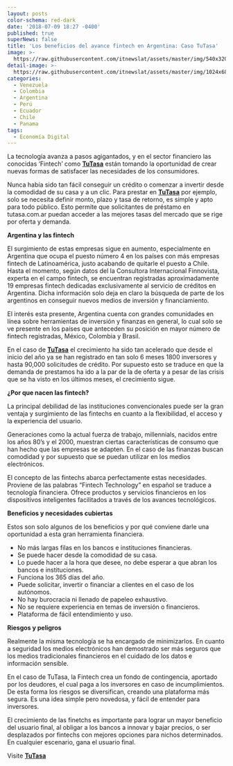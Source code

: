 ```yaml
---
layout: posts
color-schema: red-dark
date: '2018-07-09 18:27 -0400'
published: true
superNews: false
title: 'Los beneficios del avance fintech en Argentina: Caso TuTasa'
image: >-
  https://raw.githubusercontent.com/itnewslat/assets/master/img/540x320/tucasa-p.jpg
detail-image: >-
  https://raw.githubusercontent.com/itnewslat/assets/master/img/1024x680/tucasa-g.jpg
categories:
  - Venezuela
  - Colombia
  - Argentina
  - Perú
  - Ecuador
  - Chile
  - Panama
tags:
  - Economía Digital
---
```

La tecnología avanza a pasos agigantados, y en el sector financiero las conocidas ‘Fintech’ como **[TuTasa](http://www.tutasa.com.ar/)** están tomando la oportunidad de crear nuevas formas de satisfacer las necesidades de los consumidores.

Nunca había sido tan fácil conseguir un crédito o comenzar a invertir desde la comodidad de su casa y a un clic. Para prestar en **[TuTasa](http://www.tutasa.com.ar/)** por ejemplo, solo se necesita definir monto, plazo y tasa de retorno, es simple y apto para todo público. Esto permite que solicitantes de préstamo en tutasa.com.ar puedan acceder a las mejores tasas del mercado que se rige por oferta y demanda.

**Argentina y las fintech**

El surgimiento de estas empresas sigue en aumento, especialmente en Argentina que ocupa el puesto número 4 en los países con más empresas fintech de Latinoamérica, justo acabando de quitarle el puesto a Chile. Hasta el momento, según datos del la Consultora Internacional Finnovista, experta en el campo fintech, se encuentran registradas aproximadamente 19 empresas fintech dedicadas exclusivamente al servicio de créditos en Argentina. Dicha información solo deja en claro la búsqueda de parte de los argentinos en conseguir nuevos medios de inversión y financiamiento.

El interés esta presente, Argentina cuenta con grandes comunidades en línea sobre herramientas de inversión y finanzas en general, lo cual solo se ve presente en los países que anteceden su posición en mayor número de fintech registradas, México, Colombia y Brasil.

En el caso de **[TuTasa](http://www.tutasa.com.ar/)** el crecimiento ha sido tan acelerado que desde el inicio del año ya se han registrado en tan solo 6 meses 1800 inversores y hasta 90,000 solicitudes de crédito. Por supuesto esto se traduce en que la demanda de prestamos ha ido a la par de la de oferta y a pesar de las crisis que se ha visto en los últimos meses, el crecimiento sigue.

**¿Por que nacen las fintech?**

La principal debilidad de las instituciones convencionales puede ser la gran ventaja y surgimiento de las fintechs en cuanto a la flexibilidad, el acceso y la experiencia del usuario.

Generaciones como la actual fuerza de trabajo, millennials, nacidos entre los años 80’s y el 2000, muestran ciertas características de consumo que han hecho que las empresas se adapten. En el caso de las finanzas buscan comodidad y por supuesto que se puedan utilizar en los medios electrónicos.

El concepto de las fintechs abarca perfectamente estas necesidades. Proviene de las palabras “Fintech Technology” en español se traduce a tecnología financiera. Ofrece productos y servicios financieros en los dispositivos inteligentes facilitados a través de los avances tecnológicos.

**Beneficios y necesidades cubiertas**

Estos son solo algunos de los beneficios y por qué conviene darle una oportunidad a esta gran herramienta financiera.

- No más largas filas en los bancos e instituciones financieras.
- Se puede hacer desde la comodidad de su casa.
- Lo puede hacer a la hora que desee, no debe esperar a que abran los bancos e instituciones.
- Funciona los 365 días del año.
- Puede solicitar, invertir o financiar a clientes en el caso de los autónomos.
- No hay burocracia ni llenado de papeleo exhaustivo.
- No se requiere experiencia en temas de inversión o financieros.
- Plataforma de fácil entendimiento y uso.

**Riesgos y peligros**

Realmente la misma tecnología se ha encargado de minimizarlos. En cuanto a seguridad los medios electrónicos han demostrado ser más seguros que los medios tradicionales financieros en el cuidado de los datos e información sensible. 

En el caso de TuTasa, la Fintech crea un fondo de contingencia, aportado por los deudores, el cual paga a los inversores en caso de incumplimientos. De esta forma los riesgos se diversifican, creando una plataforma más segura. Es una idea simple pero novedosa, y fácil de entender para inversores.

El crecimiento de las finetchs es importante para lograr un mayor beneficio del usuario final, al obligar a los bancos a innovar y bajar precios, o ser desplazados por fintechs con mejores opciones para nichos determinados. En cualquier escenario, gana el usuario final.

Visite **[TuTasa](http://www.tutasa.com.ar/)**